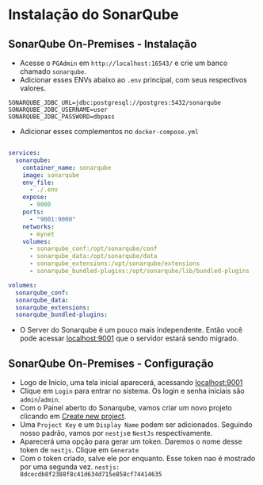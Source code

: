 # Instalação do SonarQube

## SonarQube On-Premises - Instalação

- Acesse o `PGAdmin` em `http://localhost:16543/` e crie um banco chamado `sonarqube`.
- Adicionar esses ENVs abaixo ao `.env` principal, com seus respectivos valores.

```
SONARQUBE_JDBC_URL=jdbc:postgresql://postgres:5432/sonarqube
SONARQUBE_JDBC_USERNAME=user
SONARQUBE_JDBC_PASSWORD=dbpass
```
- Adicionar esses complementos no `docker-compose.yml`

```yml

services:
  sonarqube:
    container_name: sonarqube
    image: sonarqube
    env_file:
      - ./.env
    expose:
      - 9000
    ports:
      - "9001:9000"
    networks:
      - mynet
    volumes:
      - sonarqube_conf:/opt/sonarqube/conf
      - sonarqube_data:/opt/sonarqube/data
      - sonarqube_extensions:/opt/sonarqube/extensions
      - sonarqube_bundled-plugins:/opt/sonarqube/lib/bundled-plugins

volumes:
  sonarqube_conf:
  sonarqube_data:
  sonarqube_extensions:
  sonarqube_bundled-plugins:

```

- O Server do Sonarqube é um pouco mais independente. Então você pode acessar [localhost:9001](http://localhost:9001/) que o servidor estará sendo migrado.

## SonarQube On-Premises - Configuração

- Logo de Início, uma tela inicial aparecerá, acessando [localhost:9001](http://localhost:9001)
- Clique em `Login` para entrar no sistema. Os login e senha iniciais são `admin`/`admin`.
- Com o Painel aberto do Sonarqube, vamos criar um novo projeto clicando em [Create new project](http://localhost:9001/projects/create).
- Uma `Project Key` e um `Display Name` podem ser adicionados. Seguindo nosso padrão, vamos por `nestjs`e `NestJs` respectivamente.
- Aparecerá uma opção para gerar um token. Daremos o nome desse token de `nestjs`. Clique em `Generate`
- Com o token criado, salve ele por enquanto. Esse token nao é mostrado por uma segunda vez. `nestjs: 8dcecdb8f2388f8c41d634d715e858cf74414635`
